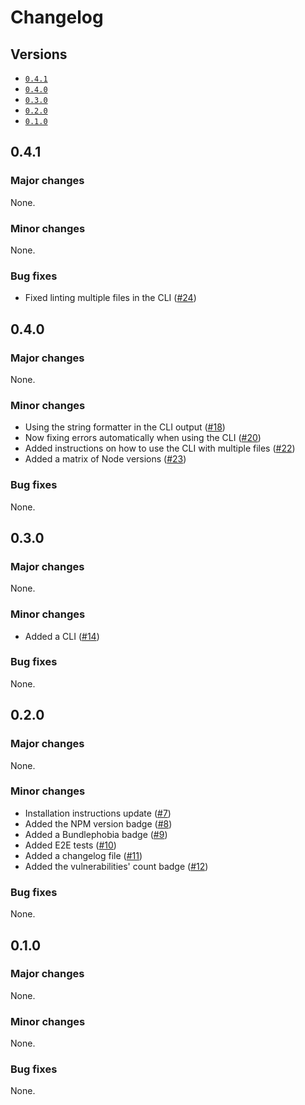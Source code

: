 # Changelog

## Versions

- [`0.4.1`](#041)
- [`0.4.0`](#040)
- [`0.3.0`](#030)
- [`0.2.0`](#020)
- [`0.1.0`](#010)

## 0.4.1

### Major changes

None.

### Minor changes

None.

### Bug fixes

- Fixed linting multiple files in the CLI ([#24](https://github.com/aminnairi/esgi-stylelint-config/pull/24))

## 0.4.0

### Major changes

None.

### Minor changes

- Using the string formatter in the CLI output ([#18](https://github.com/aminnairi/esgi-stylelint-config/pull/18))
- Now fixing errors automatically when using the CLI ([#20](https://github.com/aminnairi/esgi-stylelint-config/pull/20))
- Added instructions on how to use the CLI with multiple files ([#22](https://github.com/aminnairi/esgi-stylelint-config/pull/22))
- Added a matrix of Node versions ([#23](https://github.com/aminnairi/esgi-stylelint-config/pull/23))

### Bug fixes

None.

## 0.3.0

### Major changes

None.

### Minor changes

- Added a CLI ([#14](https://github.com/aminnairi/esgi-stylelint-config/pull/14))

### Bug fixes

None.

## 0.2.0

### Major changes

None.

### Minor changes

- Installation instructions update ([#7](https://github.com/aminnairi/esgi-stylelint-config/pull/7))
- Added the NPM version badge ([#8](https://github.com/aminnairi/esgi-stylelint-config/pull/8))
- Added a Bundlephobia badge ([#9](https://github.com/aminnairi/esgi-stylelint-config/pull/9))
- Added E2E tests ([#10](https://github.com/aminnairi/esgi-stylelint-config/pull/10))
- Added a changelog file ([#11](https://github.com/aminnairi/esgi-stylelint-config/pull/11))
- Added the vulnerabilities' count badge ([#12](https://github.com/aminnairi/esgi-stylelint-config/pull/12))

### Bug fixes

None.

## 0.1.0

### Major changes

None.

### Minor changes

None.

### Bug fixes

None.
